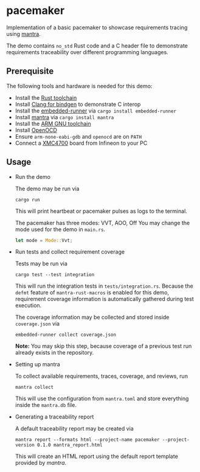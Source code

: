 # pacemaker

Implementation of a basic pacemaker to showcase requirements tracing using [mantra](https://github.com/mhatzl/mantra).

The demo contains `no_std` Rust code and a C header file
to demonstrate requirements traceability over different programming languages.

## Prerequisite

The following tools and hardware is needed for this demo: 

- Install the [Rust toolchain](https://www.rust-lang.org/tools/install)
- Install [Clang for bindgen](https://rust-lang.github.io/rust-bindgen/requirements.html) to demonstrate C interop
- Install the [embedded-runner](https://github.com/mhatzl/embedded-runner) via `cargo install embedded-runner`
- Install [mantra](https://github.com/mhatzl/mantra) via `cargo install mantra`
- Install the [ARM GNU toolchain](https://developer.arm.com/downloads/-/arm-gnu-toolchain-downloads)
- Install [OpenOCD](https://openocd.org/pages/getting-openocd.html)
- Ensure `arm-none-eabi-gdb` and `openocd` are on `PATH`
- Connect a [XMC4700](https://www.infineon.com/cms/de/product/evaluation-boards/kit_xmc47_relax_v1/) board from Infineon to your PC

## Usage

- Run the demo

  The demo may be run via
  
  ```
  cargo run
  ```
  
  This will print heartbeat or pacemaker pulses as logs to the terminal.

  The pacemaker has three modes: VVT, AOO, Off
  You may change the mode used for the demo in `main.rs`.

  ```rs
  let mode = Mode::Vvt;
  ```

- Run tests and collect requirement coverage

  Tests may be run via

  ```
  cargo test --test integration
  ```

  This will run the integration tests in `tests/integration.rs`.
  Because the `defmt` feature of `mantra-rust-macros` is enabled for this demo,
  requirement coverage information is automatically gathered during test execution.

  The coverage information may be collected and stored inside `coverage.json` via

  ```
  embedded-runner collect coverage.json
  ```

  **Note:** You may skip this step, because coverage of a previous test run already exists in the repository.

- Setting up mantra

  To collect available requirements, traces, coverage, and reviews, run

  ```
  mantra collect
  ```

  This will use the configuration from `mantra.toml` and store everything inside the `mantra.db` file.

- Generating a traceability report

  A default traceability report may be created via

  ```
  mantra report --formats html --project-name pacemaker --project-version 0.1.0 mantra_report.html
  ```

  This will create an HTML report using the default report template provided by *mantra*.
